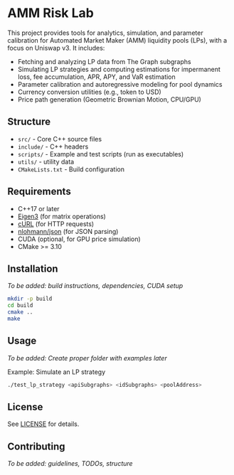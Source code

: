 # AMM Risk Lab

This project provides tools for analytics, simulation, and parameter calibration for Automated Market Maker (AMM) liquidity pools (LPs), with a focus on Uniswap v3. It includes:

- Fetching and analyzing LP data from The Graph subgraphs
- Simulating LP strategies and computing estimations for impermanent loss, fee accumulation, APR, APY, and VaR estimation
- Parameter calibration and autoregressive modeling for pool dynamics
- Currency conversion utilities (e.g., token to USD)
- Price path generation (Geometric Brownian Motion, CPU/GPU)

## Structure

- `src/` - Core C++ source files
- `include/` - C++ headers
- `scripts/` - Example and test scripts (run as executables)
- `utils/` - utility data
- `CMakeLists.txt` - Build configuration

## Requirements

- C++17 or later
- [Eigen3](https://eigen.tuxfamily.org/) (for matrix operations)
- [cURL](https://curl.se/libcurl/) (for HTTP requests)
- [nlohmann/json](https://github.com/nlohmann/json) (for JSON parsing)
- CUDA (optional, for GPU price simulation)
- CMake >= 3.10

## Installation
_To be added: build instructions, dependencies, CUDA setup_

```sh
mkdir -p build
cd build
cmake ..
make
```

## Usage

_To be added: Create proper folder with examples later_

Example: Simulate an LP strategy

```sh
./test_lp_strategy <apiSubgraphs> <idSubgraphs> <poolAddress>
```

## License

See [LICENSE](LICENSE) for details.

## Contributing
_To be added: guidelines, TODOs, structure_